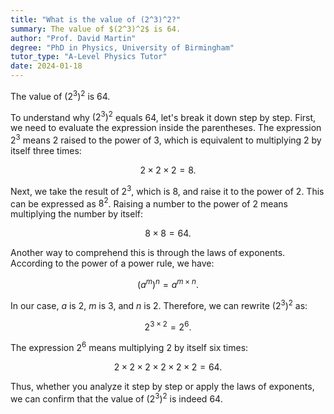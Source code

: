 ```yaml
---
title: "What is the value of (2^3)^2?"
summary: The value of $(2^3)^2$ is 64.
author: "Prof. David Martin"
degree: "PhD in Physics, University of Birmingham"
tutor_type: "A-Level Physics Tutor"
date: 2024-01-18
---
```


The value of $(2^3)^2$ is $64$.

To understand why $(2^3)^2$ equals $64$, let's break it down step by step. First, we need to evaluate the expression inside the parentheses. The expression $2^3$ means $2$ raised to the power of $3$, which is equivalent to multiplying $2$ by itself three times: 

$$
2 \times 2 \times 2 = 8.
$$

Next, we take the result of $2^3$, which is $8$, and raise it to the power of $2$. This can be expressed as $8^2$. Raising a number to the power of $2$ means multiplying the number by itself:

$$
8 \times 8 = 64.
$$

Another way to comprehend this is through the laws of exponents. According to the power of a power rule, we have:

$$
(a^m)^n = a^{m \times n}.
$$

In our case, $a$ is $2$, $m$ is $3$, and $n$ is $2$. Therefore, we can rewrite $(2^3)^2$ as:

$$
2^{3 \times 2} = 2^6.
$$

The expression $2^6$ means multiplying $2$ by itself six times:

$$
2 \times 2 \times 2 \times 2 \times 2 \times 2 = 64.
$$

Thus, whether you analyze it step by step or apply the laws of exponents, we can confirm that the value of $(2^3)^2$ is indeed $64$.
    